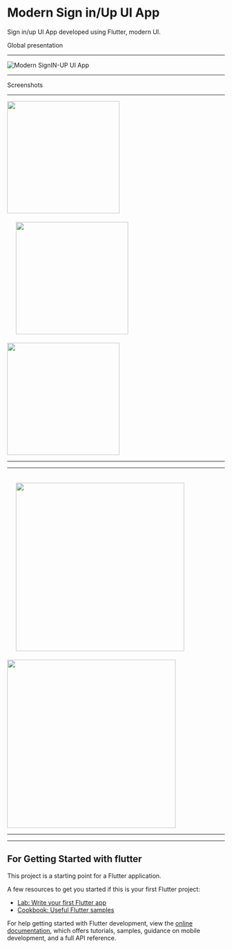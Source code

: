 # Modern Sign in/Up UI App

Sign in/up UI App developed using Flutter, modern UI.

Global presentation
***
![Modern SignIN-UP UI App](https://user-images.githubusercontent.com/33179371/202857561-d190f4a1-25f3-4171-b099-59ba3fcb5dcb.png)

***

Screenshots

***

<p float="center">
  <img src="https://user-images.githubusercontent.com/33179371/202857579-48632b3a-a3ef-4a83-9163-cfe8c0672555.jpg" width=260 align="middle" />
  <img src="https://user-images.githubusercontent.com/33179371/202857584-9484acce-7606-4935-ab1d-0c9bad3b2f4f.jpg" width=260 align="middle" hspace="20" vspace="20"/> 
  <img src="https://user-images.githubusercontent.com/33179371/202857587-f107345d-6f7e-42f4-a1cd-e3208c96d329.jpg" width=260 align="middle" />
</p>

***


***

<p float="center">
  <img src="https://user-images.githubusercontent.com/33179371/202268015-c7c4bc54-2185-4ab6-a852-074fc4ea057e.jpg" width=390 align="middle" hspace="20" vspace="20"/>
  <img src="https://user-images.githubusercontent.com/33179371/202268052-71d17480-7a6d-4396-8be6-df6979f17394.jpg" width=390 align="middle" />
</p>

***
---

## For Getting Started with flutter 

This project is a starting point for a Flutter application.

A few resources to get you started if this is your first Flutter project:

- [Lab: Write your first Flutter app](https://docs.flutter.dev/get-started/codelab)
- [Cookbook: Useful Flutter samples](https://docs.flutter.dev/cookbook)

For help getting started with Flutter development, view the
[online documentation](https://docs.flutter.dev/), which offers tutorials,
samples, guidance on mobile development, and a full API reference.
